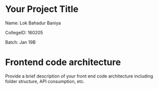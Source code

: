 # Your Project Title

Name: Lok Bahadur Baniya

CollegeID: 160205

Batch: Jan 19B


# Frontend code architecture

Provide a brief description of your front end code architecture including folder structure, API consumption, etc.


